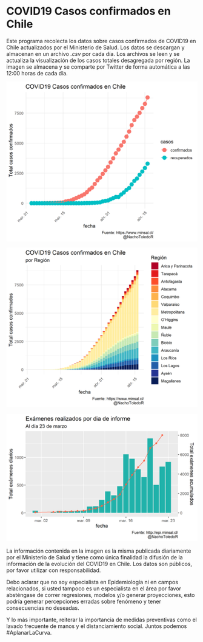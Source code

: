 # COVID19 Casos confirmados en Chile

Este programa recolecta los datos sobre casos confirmados de COVID19 en Chile actualizados por el Ministerio de Salud. Los datos se descargan y almacenan en un archivo *.csv* por cada día. Los archivos se leen y se actualiza la visualización de los casos totales desagregada por región. La imagen se almacena y se comparte por Twitter de forma automática a las 12:00 horas de cada día.

![](figs/covid19_chile_2020-04-16_1.png)

![](figs/covid19_chile_2020-04-16_2.png)

![](figs/covid19_chile_2020-03-26_test.png)

La información contenida en la imagen es la misma publicada diariamente por el Ministerio de Salud y tiene como única finalidad la difusión de la información de la evolución del COVID19 en Chile. Los datos son públicos, por favor utilizar con responsabilidad.

Debo aclarar que no soy especialista en Epidemiología ni en campos relacionados, si usted tampoco es un especialista en el área por favor absténgase de correr regresiones, modelos y/o generar proyecciones, esto podría generar percepciones erradas sobre fenómeno y tener consecuencias no deseadas. 

Y lo más importante, reiterar la importancia de medidas preventivas como el lavado frecuente de manos y el distanciamiento social. Juntos podemos #AplanarLaCurva.
